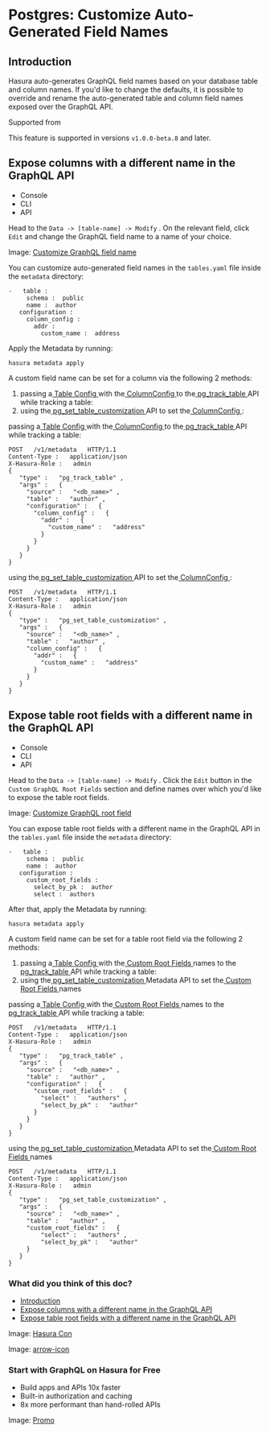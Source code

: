 # Postgres: Customize Auto-Generated Field Names

## Introduction​

Hasura auto-generates GraphQL field names based on your database table and column names. If you'd like to change the
defaults, it is possible to override and rename the auto-generated table and column field names exposed over the GraphQL
API.

Supported from

This feature is supported in versions `v1.0.0-beta.8` and later.

## Expose columns with a different name in the GraphQL API​

- Console
- CLI
- API


Head to the `Data -> [table-name] -> Modify` . On the relevant field, click `Edit` and change the GraphQL field name to a
name of your choice.

Image: [ Customize GraphQL field name ](https://hasura.io/docs/assets/images/custom-field-name-column-5fc6adece66b711272f393887908f32f.png)

You can customize auto-generated field names in the `tables.yaml` file inside the `metadata` directory:

```
-   table :
     schema :  public
     name :  author
   configuration :
     column_config :
       addr :
         custom_name :  address
```

Apply the Metadata by running:

`hasura metadata apply`

A custom field name can be set for a column via the following 2 methods:

1. passing a[ Table Config ](https://hasura.io/docs/latest/api-reference/syntax-defs/#table-config)with the[ ColumnConfig ](https://hasura.io/docs/latest/api-reference/syntax-defs/#columnconfig)to the[ pg_track_table ](https://hasura.io/docs/latest/api-reference/metadata-api/table-view/#metadata-pg-track-table)API while tracking a table:
2. using the[ pg_set_table_customization ](https://hasura.io/docs/latest/api-reference/metadata-api/table-view/#metadata-pg-set-table-customization)API to
set the[ ColumnConfig ](https://hasura.io/docs/latest/api-reference/syntax-defs/#columnconfig):


passing a[ Table Config ](https://hasura.io/docs/latest/api-reference/syntax-defs/#table-config)with the[ ColumnConfig ](https://hasura.io/docs/latest/api-reference/syntax-defs/#columnconfig)to the[ pg_track_table ](https://hasura.io/docs/latest/api-reference/metadata-api/table-view/#metadata-pg-track-table)API while tracking a table:

```
POST   /v1/metadata   HTTP/1.1
Content-Type :   application/json
X-Hasura-Role :   admin
{
   "type" :   "pg_track_table" ,
   "args" :   {
     "source" :   "<db_name>" ,
     "table" :   "author" ,
     "configuration" :   {
       "column_config" :   {
         "addr" :   {
           "custom_name" :   "address"
         }
       }
     }
   }
}
```

using the[ pg_set_table_customization ](https://hasura.io/docs/latest/api-reference/metadata-api/table-view/#metadata-pg-set-table-customization)API to
set the[ ColumnConfig ](https://hasura.io/docs/latest/api-reference/syntax-defs/#columnconfig):

```
POST   /v1/metadata   HTTP/1.1
Content-Type :   application/json
X-Hasura-Role :   admin
{
   "type" :   "pg_set_table_customization" ,
   "args" :   {
     "source" :   "<db_name>" ,
     "table" :   "author" ,
     "column_config" :   {
       "addr" :   {
         "custom_name" :   "address"
       }
     }
   }
}
```

## Expose table root fields with a different name in the GraphQL API​

- Console
- CLI
- API


Head to the `Data -> [table-name] -> Modify` . Click the `Edit` button in the `Custom GraphQL Root Fields` section and
define names over which you'd like to expose the table root fields.

Image: [ Customize GraphQL root field ](https://hasura.io/docs/assets/images/custom-field-name-root-fields-a1325bd4179d60ff548cdcb615f635b8.png)

You can expose table root fields with a different name in the GraphQL API in the `tables.yaml` file inside the `metadata` directory:

```
-   table :
     schema :  public
     name :  author
   configuration :
     custom_root_fields :
       select_by_pk :  author
       select :  authors
```

After that, apply the Metadata by running:

`hasura metadata apply`

A custom field name can be set for a table root field via the following 2 methods:

1. passing a[ Table Config ](https://hasura.io/docs/latest/api-reference/syntax-defs/#table-config)with the[ Custom Root Fields ](https://hasura.io/docs/latest/api-reference/syntax-defs/#custom-root-fields)names to the[ pg_track_table ](https://hasura.io/docs/latest/api-reference/metadata-api/table-view/#metadata-pg-track-table)API while tracking a table:
2. using the[ pg_set_table_customization ](https://hasura.io/docs/latest/api-reference/metadata-api/table-view/#metadata-pg-set-table-customization)Metadata API to set the[ Custom Root Fields ](https://hasura.io/docs/latest/api-reference/syntax-defs/#custom-root-fields)names


passing a[ Table Config ](https://hasura.io/docs/latest/api-reference/syntax-defs/#table-config)with the[ Custom Root Fields ](https://hasura.io/docs/latest/api-reference/syntax-defs/#custom-root-fields)names to the[ pg_track_table ](https://hasura.io/docs/latest/api-reference/metadata-api/table-view/#metadata-pg-track-table)API while tracking a table:

```
POST   /v1/metadata   HTTP/1.1
Content-Type :   application/json
X-Hasura-Role :   admin
{
   "type" :   "pg_track_table" ,
   "args" :   {
     "source" :   "<db_name>" ,
     "table" :   "author" ,
     "configuration" :   {
       "custom_root_fields" :   {
         "select" :   "authors" ,
         "select_by_pk" :   "author"
       }
     }
   }
}
```

using the[ pg_set_table_customization ](https://hasura.io/docs/latest/api-reference/metadata-api/table-view/#metadata-pg-set-table-customization)Metadata API to set the[ Custom Root Fields ](https://hasura.io/docs/latest/api-reference/syntax-defs/#custom-root-fields)names

```
POST   /v1/metadata   HTTP/1.1
Content-Type :   application/json
X-Hasura-Role :   admin
{
   "type" :   "pg_set_table_customization" ,
   "args" :   {
     "source" :   "<db_name>" ,
     "table" :   "author" ,
     "custom_root_fields" :   {
         "select" :   "authors" ,
         "select_by_pk" :   "author"
     }
   }
}
```

### What did you think of this doc?

- [ Introduction ](https://hasura.io/docs/latest/schema/postgres/custom-field-names/#introduction)
- [ Expose columns with a different name in the GraphQL API ](https://hasura.io/docs/latest/schema/postgres/custom-field-names/#expose-columns-with-a-different-name-in-the-graphql-api)
- [ Expose table root fields with a different name in the GraphQL API ](https://hasura.io/docs/latest/schema/postgres/custom-field-names/#expose-table-root-fields-with-a-different-name-in-the-graphql-api)


Image: [ Hasura Con ](https://res.cloudinary.com/dh8fp23nd/image/upload/v1686154570/hasura-con-2023/has-con-light-date_r2a2ud.png)

Image: [ arrow-icon ](https://res.cloudinary.com/dh8fp23nd/image/upload/v1683723549/main-web/chevron-right_ldbi7d.png)

### Start with GraphQL on Hasura for Free

- Build apps and APIs 10x faster
- Built-in authorization and caching
- 8x more performant than hand-rolled APIs


Image: [ Promo ](https://hasura.io/docs/assets/images/hasura-free-ff60e409244e0ea12b5a3045d1a9096b.png)